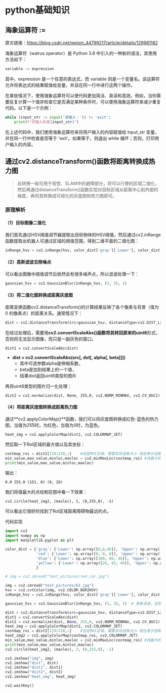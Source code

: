 # python基础知识

## 海象运算符 := 

原文链接：https://blog.csdn.net/weixin_44799217/article/details/129981182

海象运算符（walrus operator）是 Python 3.8 中引入的一种新的语法，其使用方法如下：

```python
variable := expression
```

其中，expression 是一个任意的表达式，而 variable 则是一个变量名。该运算符允许将表达式的结果赋值给变量，并且在同一行中进行这两个操作。

​    在某些情况下，使用海象运算符可以使代码更加简洁、易读和高效。例如，当你需要反复计算一个值并检查它是否满足某种条件时，可以使用海象运算符来减少重复代码。以下是一个示例：

```python
while (input_str := input('请输入：')) != 'exit':
    print(f"您输入的是{input_str}")
```

  在上述代码中，我们使用海象运算符来将用户输入的内容赋值给 input_str 变量，并在同一行中检查是否等于 'exit'。如果等于，则退出 while 循环；否则，打印用户输入的内容。

## 通过cv2.distanceTransform()函数将距离转换成热力图

> 此转换一般可用于视觉、SLAM中的避障部分，将可以行使的区域二值化，然后再通过distanceTransform()函数实现对目标区域从距离中心到外部的梯度，再将其转换成可视化的灰度图和热力图即可。

### 原理解析

#### （1）目标图像二值化

我们首先通过HSV阈值调节器提取出目标物体的HSV阈值，然后通过cv2.inRange函数提取出机器人可通过区域的阈值范围，得到二维平面的二值化图：

```python
inRange_hsv = cv2.inRange(hsv, color_dist['gray']['Lower'], color_dist['gray']['Upper'])
```

#### （2）高斯滤波去除噪点

可以看出图像中阈值调节后依然会有很多噪声点，所以滤波处理一下：

```python
gaussian_hsv = cv2.GaussianBlur(inRange_hsv, (3, 3), 1)  
```



#### （3）将二值化图转换成距离灰度图

距离变换函数cv2.distanceTransform()的计算结果反映了各个像素与背景（值为 0 的像素点）的距离关系。通常情况下：

```python
dist = cv2.distanceTransform(src=gaussian_hsv, distanceType=cv2.DIST_L2, maskSize=5)
```


在经过处理后，需要用**cv2.convertScaleAbs()**函数将其转回原来的**uint8**形式，否则将无法显示图像，而只是一副灰色的窗口。

```
dist1 = cv2.convertScaleAbs(dist)
```

- **dist = cv2.convertScaleAbs(src[, dst[, alpha[, beta]]])**
  - 其中可选参数alpha是伸缩系数，
  -  beta是加到结果上的一个值，
  - 结果dist返回uint8类型的图片


再将uint8类型的图片归一化处理：

```
dist2 = cv2.normalize(dist, None, 255,0, cv2.NORM_MINMAX, cv2.CV_8UC1)
```

#### （4）将距离灰度图转换成距离热力图

通过**cv2.applyColorMap()**函数，我们可以将灰度图转换成红色-蓝色的热力图，当值为255时，为红色，当值为0时，为蓝色。

```
heat_img = cv2.applyColorMap(dist2, cv2.COLORMAP_JET)
```


然后取一下RoI区域的最大值以及其坐标：

```python
costmap_roi = dist2[119:210,:]    #划定ROI区域，需要实际选取大小 现在表示选取 119-210行的位置 需要自己调整
min_value,max_value,minloc,maxloc = cv2.minMaxLoc(costmap_roi) #找最大的点
print(min_value,max_value,minloc,maxloc)
```

输出：

```
0.0 255.0 (151, 0) (0, 28)
```

我们将值最大的点绘制在图中看一下效果：

```
cv2.circle(heat_img2, (maxloc), 1, (0,255,0), -1)
```

可以看出它很好的找到了RoI区域距离障碍物最远的点。

代码实现

```python
import cv2
import numpy as np
import matplotlib.pyplot as plt

color_dist = {'gray': {'Lower': np.array([0,0,46]), 'Upper': np.array([180,43,220])},
			  'red': {'Lower': np.array([0, 0, 0]), 'Upper': np.array([255, 93, 255])},
              'blue': {'Lower': np.array([100, 80, 46]), 'Upper': np.array([124, 255, 255])},
              'yellow': {'Lower': np.array([26, 43, 46]), 'Upper': np.array([34, 255, 255])},
              }

# img = cv2.imread("test_pictures/red_car.jpg")

img = cv2.imread("test_pictures/62.jpg")
hsv = cv2.cvtColor(img, cv2.COLOR_BGR2HSV)
inRange_hsv = cv2.inRange(hsv, color_dist['gray']['Lower'], color_dist['gray']['Upper'])

gaussian_hsv = cv2.GaussianBlur(inRange_hsv, (3, 3), 1)  # 高斯滤波，去除小的噪声

dist = cv2.distanceTransform(src=gaussian_hsv, distanceType=cv2.DIST_L2, maskSize=5)
dist1 = cv2.convertScaleAbs(dist)
dist2 = cv2.normalize(dist, None, 255,0, cv2.NORM_MINMAX, cv2.CV_8UC1)
heat_img = cv2.applyColorMap(dist2, cv2.COLORMAP_JET)
costmap_roi = dist2[119:210,:]    #划定ROI区域，需要实际选取大小 现在表示选取 0-179行的位置 需要自己调整
heat_img2 = cv2.applyColorMap(costmap_roi, cv2.COLORMAP_JET)
min_value,max_value,minloc,maxloc = cv2.minMaxLoc(costmap_roi) #找最大的点
print(min_value,max_value,minloc,maxloc)
cv2.circle(heat_img2, (maxloc), 2, (0,255,0), -1)

cv2.imshow("img", img)
cv2.imshow("dist", dist)
cv2.imshow("dist1", dist1)
cv2.imshow("dist2", dist2)
cv2.imshow("heat_img", heat_img)

cv2.waitKey()
```